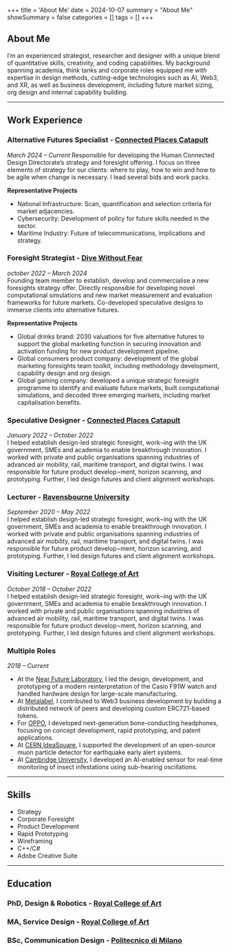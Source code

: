 +++
title = 'About Me'
date = 2024-10-07
summary = "About Me"
showSummary = false
categories = []
tags = []
+++
## About Me
I’m an experienced strategist, researcher and designer with a unique blend of quantitative skills, creativity, and coding capabilities.
My background spanning academia, think tanks and corporate roles equipped me with expertise in design methods, cutting-edge technologies such as AI, Web3, and XR, as well as business development, including future market sizing, org design and internal capability building.

---

## Work Experience

### Alternative Futures Specialist - [Connected Places Catapult](https://cp.catapult.org.uk/who-we-are/)  
_March 2024 – Current_
Responsible for developing the Human Connected Design Directorate’s strategy and foresight offering. I focus on three elements of strategy for our clients: where to play, how to win and how to be agile when change is necessary. I lead several bids and work packs.

**Representative Projects**
- National Infrastructure: Scan, quantification and selection criteria for market adjacencies.
- Cybersecurity: Development of policy for future skills needed in the sector.
- Maritime Industry: Future of telecommunications, implications and strategy.

### Foresight Strategist - [Dive Without Fear](https://www.divewithoutfear.com/)  
_october 2022 – March 2024_  
Founding team member to establish, develop and commercialise a new foresights strategy offer. Directly responsible for developing novel computational simulations and new market measurement and evaluation frameworks for future markets. Co-developed speculative designs to immerse clients into alternative futures.

**Representative Projects**
- Global drinks brand: 2030 valuations for five alternative futures to support the global marketing function in securing innovation and activation funding for new product development pipeline.
- Global consumers product company: development of the global marketing foresights team toolkit, including methodology development, capability design and org design.
- Global gaming company: developed a unique strategic foresight programme to identify and evaluate future markets, built computational simulations, and decoded three emerging markets, including market capitalisation benefits.

### Speculative Designer - [Connected Places Catapult](https://cp.catapult.org.uk/who-we-are/)  
_January 2022 – October 2022_  
I helped establish design-led strategic foresight, work¬ing with the UK government, SMEs and academia to enable breakthrough innovation. I worked with private and public organisations spanning industries of advanced air mobility, rail, maritime transport, and digital twins. I was responsible for future product develop¬ment, horizon scanning, and prototyping. Further, I led design futures and client alignment workshops. 

### Lecturer - [Ravensbourne University](https://www.ravensbourne.ac.uk/)  
_September 2020 – May 2022_  
I helped establish design-led strategic foresight, work¬ing with the UK government, SMEs and academia to enable breakthrough innovation. I worked with private and public organisations spanning industries of advanced air mobility, rail, maritime transport, and digital twins. I was responsible for future product develop¬ment, horizon scanning, and prototyping. Further, I led design futures and client alignment workshops. 

### Visiting Lecturer - [Royal College of Art](https://www.rca.ac.uk/)  
_October 2018 – October 2022_  
I helped establish design-led strategic foresight, work¬ing with the UK government, SMEs and academia to enable breakthrough innovation. I worked with private and public organisations spanning industries of advanced air mobility, rail, maritime transport, and digital twins. I was responsible for future product develop¬ment, horizon scanning, and prototyping. Further, I led design futures and client alignment workshops. 

### Multiple Roles  
_2018 – Current_  
- At the [Near Future Laboratory](https://nearfuturelaboratory.com/), I led the design, development, and prototyping of a modern reinterpretation of the Casio F91W watch and handled hardware design for large-scale manufacturing. 
- At [Metalabel](https://www.metalabel.com/), I contributed to Web3 business development by building a distributed network of peers and developing custom ERC721-based tokens. 
- For [OPPO](), I developed next-generation bone-conducting headphones, focusing on concept development, rapid prototyping, and patent applications. 
- At [CERN IdeaSquare](https://www.oppo.com/), I supported the development of an open-source muon particle detector for earthquake early alert systems. 
- At [Cambridge University](https://www.cam.ac.uk/), I developed an AI-enabled sensor for real-time monitoring of insect infestations using sub-hearing oscillations. 


---

## Skills

- Strategy
- Corporate Foresight
- Product Development
- Rapid Prototyping
- Wireframing
- C++/C#
- Adobe Creative Suite

---

## Education

### PhD, Design & Robotics - [Royal College of Art](https://www.rca.ac.uk/)  

### MA, Service Design - [Royal College of Art](https://www.rca.ac.uk/)  

### BSc, Communication Design - [Politecnico di Milano](https://www.polimi.it/)  